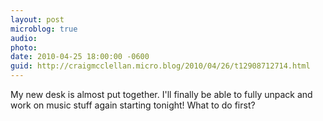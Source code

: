 ```yaml
---
layout: post
microblog: true
audio: 
photo: 
date: 2010-04-25 18:00:00 -0600
guid: http://craigmcclellan.micro.blog/2010/04/26/t12908712714.html
---
```

My new desk is almost put together.  I'll finally be able to fully unpack and work on music stuff again starting tonight!  What to do first?
